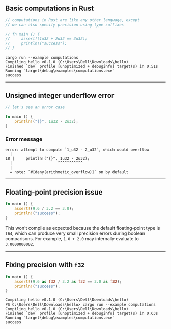 ## Basic computations in Rust
```rust
// computations in Rust are like any other language, except
// we can also specify precision using type suffixes

// fn main () {
//     assert!(1u32 + 2u32 == 3u32);
//     println!("success");
// }
````

```
cargo run --example computations
Compiling hello v0.1.0 (C:\Users\Dell\Downloads\hello)
Finished `dev` profile [unoptimized + debuginfo] target(s) in 0.51s
Running `target\debug\examples\computations.exe`
success
```

---

## Unsigned integer underflow error

```rust
// let's see an error case

fn main () {
    println!("{}", 1u32 - 2u32);
}
```

### Error message

```
error: attempt to compute `1_u32 - 2_u32`, which would overflow
  |
18 |     println!("{}", 1u32 - 2u32);
  |                    ^^^^^^^^^^^
  |
  = note: `#[deny(arithmetic_overflow)]` on by default
```

---

## Floating-point precision issue

```rust
fn main () {
    assert!(9.6 / 3.2 == 3.0);
    println!("success");
}
```

This won't compile as expected because the default floating-point type is `f64`,
which can produce very small precision errors during boolean comparisons.
For example, `1.0 + 2.0` may internally evaluate to `3.0000000002`.

---

## Fixing precision with `f32`

```rust
fn main () {
    assert!(9.6 as f32 / 3.2 as f32 == 3.0 as f32);
    println!("success");
}
```

```
Compiling hello v0.1.0 (C:\Users\Dell\Downloads\hello)
PS C:\Users\Dell\Downloads\hello> cargo run --example computations
Compiling hello v0.1.0 (C:\Users\Dell\Downloads\hello)
Finished `dev` profile [unoptimized + debuginfo] target(s) in 0.63s
Running `target\debug\examples\computations.exe`
success
```
